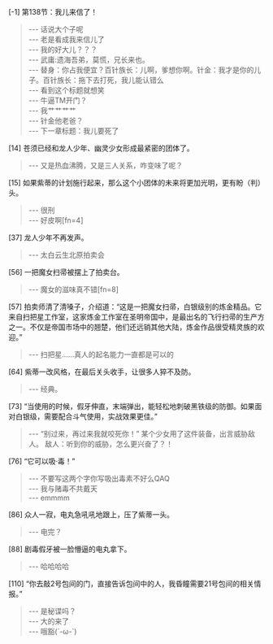 
[-1] 第138节：我儿来信了！
>--- 话说大个子呢<br>
>--- 老是看成我来信儿了<br>
>--- 我的好大儿？？？<br>
>--- 武庸:遗海吾弟，莫慌，兄长来也。<br>
>--- 替身：你占我便宜？百针族长：儿啊，爹想你啊。针金：我才是你的儿子。百针族长：拖下去打死，我儿能认错么<br>
>--- 看到这个标题就想笑<br>
>--- 牛逼TM开门？<br>
>--- 我艹艹艹艹<br>
>--- 针金他老爸？<br>
>--- 下一章标题：我儿要死了<br>

[14] 苍须已经和龙人少年、幽灵少女形成最紧密的团体了。
>--- 又是热血沸腾，又是三人关系，咋变味了呢？<br>

[15] 如果紫蒂的计划施行起来，那么这个小团体的未来将更加光明，更有盼（判）头。
>--- 很刑<br>
>--- 好皮啊[fn=4]<br>

[37] 龙人少年不再发声。
>--- 太白云生北原拍卖会<br>

[56] 一把魔女扫帚被摆上了拍卖台。
>--- 魔女的滋味真不错[fn=8]<br>

[57] 拍卖师清了清嗓子，介绍道：“这是一把魔女扫帚，白银级别的炼金精品。它来自扫把星工作室，这家炼金工作室在圣明帝国中，是最出名的飞行扫帚的生产方之一。不仅是帝国市场中的翘楚，他们还远销其他大陆，炼金作品很受精灵族的欢迎。”
>--- 扫把星……真人的起名能力一直都是可以的<br>

[64] 紫蒂一改风格，在最后关头收手，让很多人猝不及防。
>--- 经典。<br>

[73] “当使用的时候，假牙伸直，末端弹出，能轻松地刺破黑铁级的防御。如果面对白银级，需要配合斗气使用，实战效果更佳。”
>--- “别过来，再过来我就咬死你！”
某个少女用了这件装备，出言威胁敌人。
敌人：听到你的威胁，怎么更兴奋了？！<br>

[76] “它可以吸·毒！”
>--- 不要写这两个字你写吸出毒素不好么QAQ<br>
>--- 我与赌毒不共戴天<br>
>--- emmmm<br>

[86] 众人一寂，电丸急吼吼地跟上，压了紫蒂一头。
>--- 电完？<br>

[88] 剧毒假牙被一脸懵逼的电丸拿下。
>--- 哈哈哈哈<br>

[110] “你去敲2号包间的门，直接告诉包间中的人，我昏瞳需要21号包间的相关情报。”
>--- 是秘谍吗？<br>
>--- 大的来了<br>
>--- 哦豁(´-ω-`)<br>
